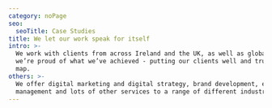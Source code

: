 ```yaml
---
category: noPage
seo:
  seoTitle: Case Studies
title: We let our work speak for itself
intro: >-
  We work with clients from across Ireland and the UK, as well as globally and
  we’re proud of what we’ve achieved - putting our clients well and truly on the
  map.
others: >-
  We offer digital marketing and digital strategy, brand development, event
  management and lots of other services to a range of different industries.
---
```



